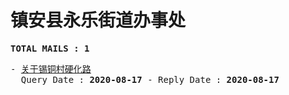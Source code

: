 # 镇安县永乐街道办事处
<pre><b>TOTAL MAILS : 1</b></pre>
<pre>
- <a href="../../categories/mails/6329.md">关于锡铜村硬化路</a><br/>  Query Date : <b>2020-08-17</b> - Reply Date : <b>2020-08-17</b>
</pre>
